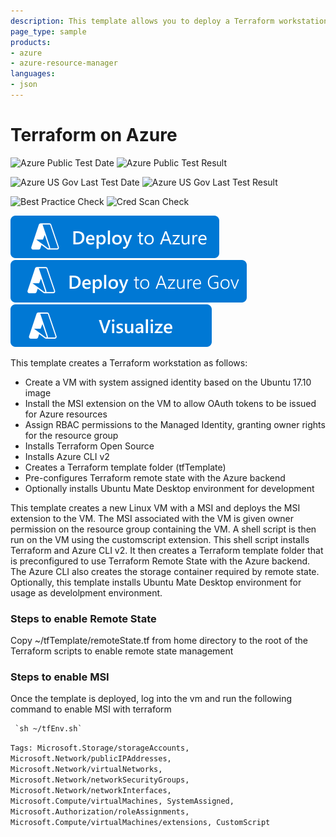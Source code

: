 ```yaml
---
description: This template allows you to deploy a Terraform workstation as a Linux VM with MSI.
page_type: sample
products:
- azure
- azure-resource-manager
languages:
- json
---
```

# Terraform on Azure

![Azure Public Test Date](https://azurequickstartsservice.blob.core.windows.net/badges/quickstarts/microsoft.compute/vm-msi-linux-terraform/PublicLastTestDate.svg)
![Azure Public Test Result](https://azurequickstartsservice.blob.core.windows.net/badges/quickstarts/microsoft.compute/vm-msi-linux-terraform/PublicDeployment.svg)

![Azure US Gov Last Test Date](https://azurequickstartsservice.blob.core.windows.net/badges/quickstarts/microsoft.compute/vm-msi-linux-terraform/FairfaxLastTestDate.svg)
![Azure US Gov Last Test Result](https://azurequickstartsservice.blob.core.windows.net/badges/quickstarts/microsoft.compute/vm-msi-linux-terraform/FairfaxDeployment.svg)

![Best Practice Check](https://azurequickstartsservice.blob.core.windows.net/badges/quickstarts/microsoft.compute/vm-msi-linux-terraform/BestPracticeResult.svg)
![Cred Scan Check](https://azurequickstartsservice.blob.core.windows.net/badges/quickstarts/microsoft.compute/vm-msi-linux-terraform/CredScanResult.svg)

[![Deploy To Azure](https://raw.githubusercontent.com/Azure/azure-quickstart-templates/master/1-CONTRIBUTION-GUIDE/images/deploytoazure.svg?sanitize=true)](https://portal.azure.com/#create/Microsoft.Template/uri/https%3A%2F%2Fraw.githubusercontent.com%2FAzure%2Fazure-quickstart-templates%2Fmaster%2Fquickstarts%2Fmicrosoft.compute%2Fvm-msi-linux-terraform%2Fazuredeploy.json)
[![Deploy To Azure US Gov](https://raw.githubusercontent.com/Azure/azure-quickstart-templates/master/1-CONTRIBUTION-GUIDE/images/deploytoazuregov.svg?sanitize=true)](https://portal.azure.us/#create/Microsoft.Template/uri/https%3A%2F%2Fraw.githubusercontent.com%2FAzure%2Fazure-quickstart-templates%2Fmaster%2Fquickstarts%2Fmicrosoft.compute%2Fvm-msi-linux-terraform%2Fazuredeploy.json)
[![Visualize](https://raw.githubusercontent.com/Azure/azure-quickstart-templates/master/1-CONTRIBUTION-GUIDE/images/visualizebutton.svg?sanitize=true)](http://armviz.io/#/?load=https%3A%2F%2Fraw.githubusercontent.com%2FAzure%2Fazure-quickstart-templates%2Fmaster%2Fquickstarts%2Fmicrosoft.compute%2Fvm-msi-linux-terraform%2Fazuredeploy.json)

This template creates a Terraform workstation as follows:

- Create a VM with system assigned identity based on the Ubuntu 17.10 image
- Install the MSI extension on the VM to allow OAuth tokens to be issued for Azure resources
- Assign RBAC permissions to the Managed Identity, granting owner rights for the resource group
- Installs Terraform Open Source
- Installs Azure CLI v2
- Creates a Terraform template folder (tfTemplate)
- Pre-configures Terraform remote state with the Azure backend
- Optionally installs Ubuntu Mate Desktop environment for development

This template creates a new Linux VM with a MSI and deploys the MSI extension to the VM. The MSI associated with the VM is given owner permission on the resource group containing the VM. A shell script is then run on the VM using the customscript extension. This shell script installs Terraform and Azure CLI v2. It then creates a Terraform template folder that is preconfigured to use Terraform Remote State with the Azure backend. The Azure CLI also creates the storage container required by remote state.  Optionally, this template installs Ubuntu Mate Desktop environment for usage as develolpment environment.

### Steps to enable Remote State
Copy ~/tfTemplate/remoteState.tf from home directory to the root of the Terraform scripts to enable remote state management

### Steps to enable MSI
Once the template is deployed, log into the vm and run the following command to enable MSI with terraform

     `sh ~/tfEnv.sh`

`Tags: Microsoft.Storage/storageAccounts, Microsoft.Network/publicIPAddresses, Microsoft.Network/virtualNetworks, Microsoft.Network/networkSecurityGroups, Microsoft.Network/networkInterfaces, Microsoft.Compute/virtualMachines, SystemAssigned, Microsoft.Authorization/roleAssignments, Microsoft.Compute/virtualMachines/extensions, CustomScript`
